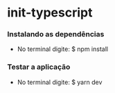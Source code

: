 # init-typescript

### Instalando as dependências

- No terminal digite:
  $ npm install
 
### Testar a aplicação

- No terminal digite:
  $ yarn dev
